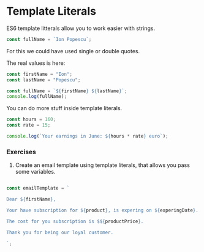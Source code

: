 # Template Literals

ES6 template litterals allow you to work easier with strings.

```javascript
const fullName = `Ion Popescu`;
```
For this we could have used single or double quotes.

The real values is here:
```javascript
const firstName = "Ion";
const lastName = "Popescu";

const fullName = `${firstName} ${lastName}`;
console.log(fullName);

```
You can do more stuff inside template literals.

```javascript
const hours = 160;
const rate = 15;

console.log(`Your earnings in June: ${hours * rate} euro`);
```
### Exercises

1. Create an email template using template literals, that allows you pass some variables.

```javascript

const emailTemplate = `

Dear ${firstName},

Your have subscription for ${product}, is expering on ${experingDate}.

The cost for you subscription is $${productPrice}.

Thank you for being our loyal customer.

`;

```
